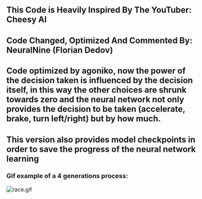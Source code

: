 ## This Code is Heavily Inspired By The YouTuber: Cheesy AI
## Code Changed, Optimized And Commented By: NeuralNine (Florian Dedov)
## Code optimized by agoniko, now the power of the decision taken is influenced by the decision itself, in this way the other choices are shrunk towards zero and the neural network not only provides the decision to be taken (accelerate, brake, turn left/right) but by how much.

## This version also provides model checkpoints in order to save the progress of the neural network learning

### Gif example of a 4 generations process:
![race.gif](race.gif)